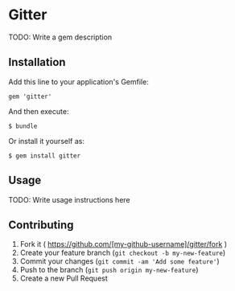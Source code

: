 # Gitter

TODO: Write a gem description

## Installation

Add this line to your application's Gemfile:

    gem 'gitter'

And then execute:

    $ bundle

Or install it yourself as:

    $ gem install gitter

## Usage

TODO: Write usage instructions here

## Contributing

1. Fork it ( https://github.com/[my-github-username]/gitter/fork )
2. Create your feature branch (`git checkout -b my-new-feature`)
3. Commit your changes (`git commit -am 'Add some feature'`)
4. Push to the branch (`git push origin my-new-feature`)
5. Create a new Pull Request
